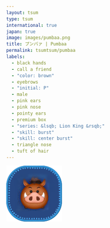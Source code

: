 ```yaml
---
layout: tsum
type: tsum
international: true
japan: true
image: images/pumbaa.png
title: プンバァ | Pumbaa
permalink: tsumtsum/pumbaa
labels:
  - black hands
  - call a friend
  - "color: brown"
  - eyebrows
  - "initial: P"
  - male
  - pink ears
  - pink nose
  - pointy ears
  - premium box
  - "series: &lsqb; Lion King &rsqb;"
  - "skill: burst"
  - "skill: center burst"
  - triangle nose
  - tuft of hair
---
```

<img class="ui image" src="../images/pumbaa.png">
